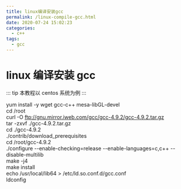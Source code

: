 ```yaml
---
title: linux编译安装gcc
permalink: /linux-compile-gcc.html
date: 2020-07-24 15:02:23
categories:
  - c++
tags:
  - gcc
---
```


# linux 编译安装 gcc

::: tip
本教程以 centos 系统为例
:::

yum install -y wget gcc-c++ mesa-libGL-devel  
cd /root  
curl -O ftp://gnu.mirror.iweb.com/gcc/gcc-4.9.2/gcc-4.9.2.tar.gz  
tar -zxvf ./gcc-4.9.2.tar.gz  
cd ./gcc-4.9.2  
./contrib/download_prerequisites  
cd /root/gcc-4.9.2  
./configure --enable-checking=release --enable-languages=c,c++ --disable-multilib  
make -j4  
make install  
echo /usr/local/lib64 > /etc/ld.so.conf.d/gcc.conf  
ldconfig
